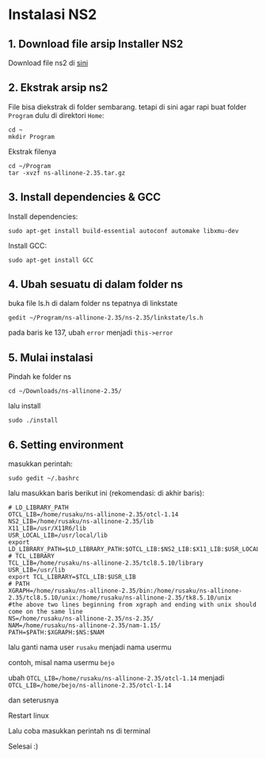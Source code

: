 # Instalasi NS2
## 1. Download file arsip Installer NS2
Download file ns2 di [sini](http://sourceforge.net/projects/nsnam/files/latest/download)
## 2. Ekstrak arsip ns2
File bisa diekstrak di folder sembarang. tetapi di sini agar rapi buat folder `Program` dulu di direktori `Home`:
	
	cd ~
	mkdir Program
Ekstrak filenya
	
	cd ~/Program
	tar -xvzf ns-allinone-2.35.tar.gz

## 3. Install dependencies & GCC
Install dependencies:
	
	sudo apt-get install build-essential autoconf automake libxmu-dev
Install GCC:
	
	sudo apt-get install GCC

## 4. Ubah sesuatu di dalam folder ns
buka file ls.h di dalam folder ns tepatnya di linkstate

	gedit ~/Program/ns-allinone-2.35/ns-2.35/linkstate/ls.h
pada baris ke 137, ubah `error` menjadi `this->error`

## 5. Mulai instalasi
Pindah ke folder ns

	cd ~/Downloads/ns-allinone-2.35/
lalu install

	sudo ./install

## 6. Setting environment
masukkan perintah:

	sudo gedit ~/.bashrc
lalu masukkan baris berikut ini (rekomendasi: di akhir baris):

	# LD_LIBRARY_PATH
	OTCL_LIB=/home/rusaku/ns-allinone-2.35/otcl-1.14
	NS2_LIB=/home/rusaku/ns-allinone-2.35/lib
	X11_LIB=/usr/X11R6/lib
	USR_LOCAL_LIB=/usr/local/lib
	export LD_LIBRARY_PATH=$LD_LIBRARY_PATH:$OTCL_LIB:$NS2_LIB:$X11_LIB:$USR_LOCAL_LIB
	# TCL_LIBRARY
	TCL_LIB=/home/rusaku/ns-allinone-2.35/tcl8.5.10/library
	USR_LIB=/usr/lib
	export TCL_LIBRARY=$TCL_LIB:$USR_LIB
	# PATH
	XGRAPH=/home/rusaku/ns-allinone-2.35/bin:/home/rusaku/ns-allinone-2.35/tcl8.5.10/unix:/home/rusaku/ns-allinone-2.35/tk8.5.10/unix
	#the above two lines beginning from xgraph and ending with unix should come on the same line
	NS=/home/rusaku/ns-allinone-2.35/ns-2.35/ 
	NAM=/home/rusaku/ns-allinone-2.35/nam-1.15/ 
	PATH=$PATH:$XGRAPH:$NS:$NAM

lalu ganti nama user `rusaku` menjadi nama usermu

contoh, misal nama usermu `bejo`

ubah `OTCL_LIB=/home/rusaku/ns-allinone-2.35/otcl-1.14` menjadi `OTCL_LIB=/home/bejo/ns-allinone-2.35/otcl-1.14`

dan seterusnya

Restart linux

Lalu coba masukkan perintah ns di terminal

Selesai :)